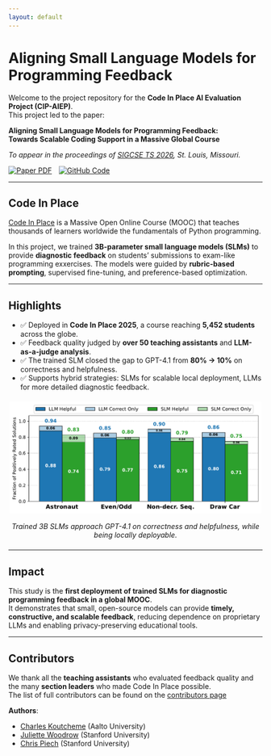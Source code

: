 ```yaml
---
layout: default
---
```



# Aligning Small Language Models for Programming Feedback

Welcome to the project repository for the **Code In Place AI Evaluation Project (CIP-AIEP)**.  
This project led to the paper:

**Aligning Small Language Models for Programming Feedback:  
Towards Scalable Coding Support in a Massive Global Course**

_To appear in the proceedings of [SIGCSE TS 2026](https://sigcse2026.sigcse.org/), St. Louis, Missouri._

<div style="margin-top:1em; display:flex; gap:1em; flex-wrap:wrap;">
  <a href="https://koutche.me/files/sigcse26_rubric_feedback.pdf">
    <img src="https://img.shields.io/badge/Paper-PDF-red" alt="Paper PDF">
  </a>
  <a href="https://github.com/KoutchemeCharles/cip25-aiep">
    <img src="https://img.shields.io/badge/Code-GitHub-blue" alt="GitHub Code">
  </a>
</div>

---

## Code In Place

[Code In Place](https://codeinplace.stanford.edu/) is a Massive Open Online Course (MOOC) that teaches thousands of learners worldwide the fundamentals of Python programming.  

In this project, we trained **3B-parameter small language models (SLMs)** to provide **diagnostic feedback** on students’ submissions to exam-like programming exxercises.  The models were guided by **rubric-based prompting**, supervised fine-tuning, and preference-based optimization.

---

## Highlights

- ✅ Deployed in **Code In Place 2025**, a course reaching **5,452 students** across the globe.  
- ✅ Feedback quality judged by **over 50 teaching assistants** and **LLM-as-a-judge analysis**.  
- ✅ The trained SLM closed the gap to GPT-4.1 from **80% → 10%** on correctness and helpfulness.  
- ✅ Supports hybrid strategies: SLMs for scalable local deployment, LLMs for more detailed diagnostic feedback.

<div align="center" style="margin:1.5em 0;">
  <img src="ta_feedback_overlay_criteria_by_exercise.pdf" alt="Feedback results comparison" width="500">
  <p><em>Trained 3B SLMs approach GPT-4.1 on correctness and helpfulness, while being locally deployable.</em></p>
</div>

---

## Impact

This study is the **first deployment of trained SLMs for diagnostic programming feedback in a global MOOC**.  
It demonstrates that small, open-source models can provide **timely, constructive, and scalable feedback**, reducing dependence on proprietary LLMs and enabling privacy-preserving educational tools.

---

## Contributors

We thank all the **teaching assistants** who evaluated feedback quality and the many **section leaders** who made Code In Place possible.  
The list of full contributors can be found on the [contributors page](https://koutche.me/cip25-aiep/contributors)

**Authors**:  
- [Charles Koutcheme](https://koutche.me/) (Aalto University)  
- [Juliette Woodrow](https://juliettewoodrow.github.io/) (Stanford University)  
- [Chris Piech](https://stanford.edu/~cpiech/bio/index.html) (Stanford University)  
